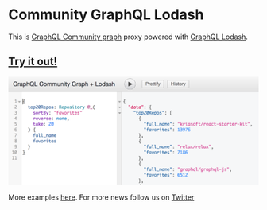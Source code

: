 # Community GraphQL Lodash

This is [GraphQL Community graph](https://github.com/neo4j-graphql/graphql-community) proxy powered with [GraphQL Lodash](https://github.com/apis-guru/graphql-lodash).

## [Try it out!](http://graphql-community.apis.guru/)

[![screenshot](./screenshot.png)](http://graphql-community.apis.guru/)

More examples [here](https://gist.github.com/IvanGoncharov/00fcbac3f5da71f5f39e897428e47a28).
For more news follow us on [Twitter](https://twitter.com/APIs_guru)
